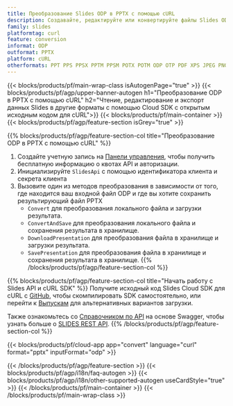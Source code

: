 ```yaml
---
title: Преобразование Slides ODP в PPTX с помощью cURL
description: Создавайте, редактируйте или конвертируйте файлы Slides ODP в PPTX с помощью REST API и cURL SDK с открытым исходным кодом
family: slides
platformtag: curl
feature: conversion
informat: ODP
outformat: PPTX
platform: cURL
otherformats: PPT PPS PPSX PPTM PPSM POTX POTM ODP OTP PDF XPS JPEG PNG BMP TIFF SVG HTML SWF HTML5 GIF XAML MD MPEG4
---
```


{{< blocks/products/pf/main-wrap-class isAutogenPage="true" >}}
{{< blocks/products/pf/agp/upper-banner-autogen h1="Преобразование ODP в PPTX с помощью cURL" h2="Чтение, редактирование и экспорт данных Slides в другие форматы с помощью Cloud SDK с открытым исходным кодом для cURL">}}
{{< blocks/products/pf/main-container >}}
{{< blocks/products/pf/agp/feature-section isGrey="true" >}}

{{% blocks/products/pf/agp/feature-section-col title="Преобразование ODP в PPTX с помощью cURL" %}}
1. Создайте учетную запись на <a href="https://dashboard.aspose.cloud/">Панели управления</a>, чтобы получить бесплатную информацию о квотах API и авторизации.
1. Инициализируйте ```SlidesApi``` с помощью идентификатора клиента и секрета клиента
1. Вызовите один из методов преобразования в зависимости от того, где находится ваш входной файл ODP и где вы хотите сохранить результирующий файл PPTX
    - ```Convert``` для преобразования локального файла и загрузки результата.
    - ```ConvertAndSave``` для преобразования локального файла и сохранения результата в хранилище.
    - ```DownloadPresentation``` для преобразования файла в хранилище и загрузки результата.
    - ```SavePresentation``` для преобразования файла в хранилище и сохранения результата в хранилище.
{{% /blocks/products/pf/agp/feature-section-col %}}

{{% blocks/products/pf/agp/feature-section-col title="Начать работу с Slides API и cURL SDK" %}}
Получите исходный код Slides Cloud SDK для cURL с [GitHub](https://github.com/aspose-slides-cloud/aspose-slides-cloud-curl), чтобы скомпилировать SDK самостоятельно, или перейти к [Выпускам](https://releases.aspose.cloud/) для альтернативных вариантов загрузки.

Также ознакомьтесь со [Справочником по API](https://apireference.aspose.cloud/slides/) на основе Swagger, чтобы узнать больше о [SLIDES REST API](https://products.aspose.cloud/slides/curl/).
{{% /blocks/products/pf/agp/feature-section-col %}}

{{< blocks/products/pf/cloud-app app="convert" language="curl" format="pptx" inputFormat="odp" >}}

{{< /blocks/products/pf/agp/feature-section >}}
{{< blocks/products/pf/agp/i18n/faq-autogen >}}
{{< blocks/products/pf/agp/i18n/other-supported-autogen useCardStyle="true" >}}
{{< /blocks/products/pf/main-container >}}
{{< /blocks/products/pf/main-wrap-class >}}